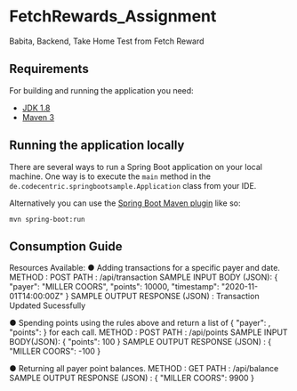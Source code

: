 # FetchRewards_Assignment
Babita, Backend, Take Home Test from Fetch Reward

## Requirements

For building and running the application you need:

- [JDK 1.8](http://www.oracle.com/technetwork/java/javase/downloads/jdk8-downloads-2133151.html)
- [Maven 3](https://maven.apache.org)

## Running the application locally

There are several ways to run a Spring Boot application on your local machine. One way is to execute the `main` method in the `de.codecentric.springbootsample.Application` class from your IDE.

Alternatively you can use the [Spring Boot Maven plugin](https://docs.spring.io/spring-boot/docs/current/reference/html/build-tool-plugins-maven-plugin.html) like so:

```shell
mvn spring-boot:run
```

## Consumption Guide
Resources Available:
● Adding transactions for a specific payer and date.
  METHOD : POST
  PATH : /api/transaction
  SAMPLE INPUT BODY (JSON): { "payer": "MILLER COORS", "points": 10000, "timestamp": "2020-11-01T14:00:00Z" }
  SAMPLE OUTPUT RESPONSE (JSON) : 
  Transaction Updated Sucessfully
  
● Spending points using the rules above and return a list of { "payer": <string>, "points": <integer> } for each call.
  METHOD : POST
  PATH : /api/points
  SAMPLE INPUT BODY(JSON): { "points": 100 }
  SAMPLE OUTPUT RESPONSE (JSON) : 
  {
    "MILLER COORS": -100
  }
  
  
● Returning all payer point balances.
  METHOD : GET
  PATH : /api/balance
  SAMPLE OUTPUT RESPONSE (JSON) : 
  {
    "MILLER COORS": 9900
  }
  
